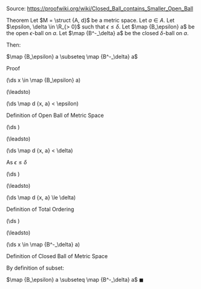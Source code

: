 # 

Source: https://proofwiki.org/wiki/Closed_Ball_contains_Smaller_Open_Ball

Theorem
Let $M = \struct {A, d}$ be a metric space.
Let $a \in A$.
Let $\epsilon, \delta \in \R_{> 0}$ such that $\epsilon \le \delta$.
Let $\map {B_\epsilon} a$ be the open $\epsilon$-ball on $a$.
Let $\map {B^-_\delta} a$ be the closed $\delta$-ball on $a$.

Then:

$\map {B_\epsilon} a \subseteq \map {B^-_\delta} a$


Proof













\(\ds x \in \map {B_\epsilon} a\)

\(\leadsto\)







\(\ds \map d {x, a} < \epsilon\)





Definition of Open Ball of Metric Space














\(\ds \)

\(\leadsto\)







\(\ds \map d {x, a} < \delta\)





As $\epsilon \le \delta$














\(\ds \)

\(\leadsto\)







\(\ds \map d {x, a} \le \delta\)





Definition of Total Ordering














\(\ds \)

\(\leadsto\)







\(\ds x \in \map {B^-_\delta} a\)





Definition of Closed Ball of Metric Space



By definition of subset:

$\map {B_\epsilon} a \subseteq \map {B^-_\delta} a$
$\blacksquare$





